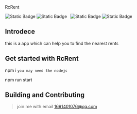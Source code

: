 RcRent

![Static Badge](https://img.shields.io/badge/react-18.3.1-61DAFB?logo=react&logoColor=%2361DAFB)                           ![Static Badge](https://img.shields.io/badge/react_router_dom-6.26.2-61DAFB?logo=react&logoColor=%2361DAFB)&nbsp;                            ![Static Badge](https://img.shields.io/badge/antd_mobile-5.37.1-0170FE?logo=antdesign&logoColor=%230170FE)                          ![Static Badge](https://img.shields.io/badge/react_redux-9.1.2-764ABC?logo=redux&logoColor=%23764ABC)                                       

## Introdece
this is a app which can help you to find the nearest rents

## Get started with RcRent
npm i                        `you may need the nodejs`

npm run start

## Building and Contributing
>join me with email 1691401076@qq.com
